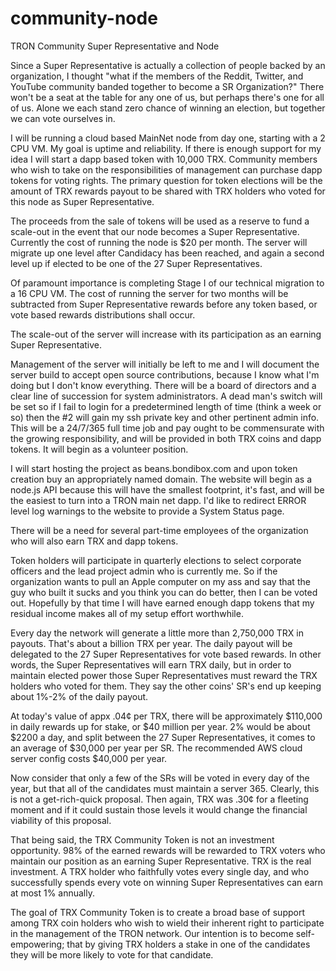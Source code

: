 # community-node
TRON Community Super Representative and Node

Since a Super Representative is actually a collection of people backed by an organization, I thought "what if the members of the Reddit, Twitter, and YouTube community banded together to become a SR Organization?" There won't be a seat at the table for any one of us, but perhaps there's one for all of us. Alone we each stand zero chance of winning an election, but together we can vote ourselves in.

I will be running a cloud based MainNet node from day one, starting with a 2 CPU VM. My goal is uptime and reliability. If there is enough support for my idea I will start a dapp based token with 10,000 TRX. Community members who wish to take on the responsibilities of management can purchase dapp tokens for voting rights. The primary question for token elections will be the amount of TRX rewards payout to be shared with TRX holders who voted for this node as Super Representative. 

The proceeds from the sale of tokens will be used as a reserve to fund a scale-out in the event that our node becomes a Super Representative. Currently the cost of running the node is $20 per month. The server will migrate up one level after Candidacy has been reached, and again a second level up if elected to be one of the 27 Super Representatives.

Of paramount importance is completing Stage I of our technical migration to a 16 CPU VM. The cost of running the server for two months will be subtracted from Super Representative rewards before any token based, or vote based rewards distributions shall occur.

The scale-out of the server will increase with its participation as an earning Super Representative. 

Management of the server will initially be left to me and I will document the server build to accept open source contributions, because I know what I'm doing but I don't know everything. There will be a board of directors and a clear line of succession for system administrators. A dead man's switch will be set so if I fail to login for a predetermined length of time (think a week or so) then the #2 will gain my ssh private key and other pertinent admin info. This will be a 24/7/365 full time job and pay ought to be commensurate with the growing responsibility, and will be provided in both TRX coins and dapp tokens. It will begin as a volunteer position.

I will start hosting the project as beans.bondibox.com and upon token creation buy an appropriately named domain. The website will begin as a node.js API because this will have the smallest footprint, it's fast, and will be the easiest to turn into a TRON main net dapp. I'd like to redirect ERROR level log warnings to the website to provide a System Status page.

There will be a need for several part-time employees of the organization who will also earn TRX and dapp tokens. 

Token holders will participate in quarterly elections to select corporate officers and the lead project admin who is currently me. So if the organization wants to pull an Apple computer on my ass and say that the guy who built it sucks and you think you can do better, then I can be voted out. Hopefully by that time I will have earned enough dapp tokens that my residual income makes all of my setup effort worthwhile.

Every day the network will generate a little more than 2,750,000 TRX in payouts. That's about a billion TRX per year. The daily payout will be delegated to the 27 Super Representatives for vote based rewards. In other words, the Super Representatives will earn TRX daily, but in order to maintain elected power those Super Representatives must reward the TRX holders who voted for them. They say the other coins' SR's end up keeping about 1%-2% of the daily payout.

At today's value of appx .04¢ per TRX, there will be approximately $110,000 in daily rewards up for stake, or $40 million per year. 2% would be about $2200 a day, and split between the 27 Super Representatives, it comes to an average of $30,000 per year per SR. The recommended AWS cloud server config costs $40,000 per year.

Now consider that only a few of the SRs will be voted in every day of the year, but that all of the candidates must maintain a server 365. Clearly, this is not a get-rich-quick proposal. Then again, TRX was .30¢ for a fleeting moment and if it could sustain those levels it would change the financial viability of this proposal.

That being said, the TRX Community Token is not an investment opportunity. 98% of the earned rewards will be rewarded to TRX voters who maintain our position as an earning Super Representative. TRX is the real investment. A TRX holder who faithfully votes every single day, and who successfully spends every vote on winning Super Representatives can earn at most 1% annually. 

The goal of TRX Community Token is to create a broad base of support among TRX coin holders who wish to wield their inherent right to participate in the management of the TRON network. Our intention is to become self-empowering; that by giving TRX holders a stake in one of the candidates they will be more likely to vote for that candidate.